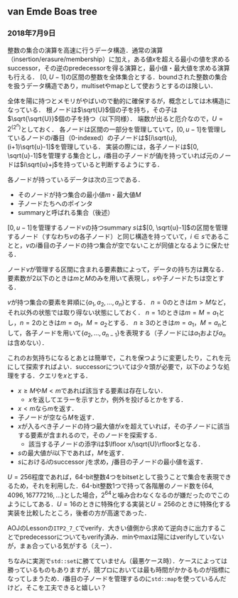 ## van Emde Boas tree
### 2018年7月9日

整数の集合の演算を高速に行うデータ構造．通常の演算（insertion/erasure/membership）に加え，ある値$x$を超える最小の値を求めるsuccessor，その逆のpredecessorを得る演算と，最小値・最大値を求める演算も行える．
$[0, U-1]$の区間の整数を全体集合とする．boundされた整数の集合を扱うデータ構造であり，multisetやmapとして使おうとするのは険しい．

全体を陽に持つとメモリがやばいので動的に確保するが，概念としては木構造になっている．
根ノードは$\sqrt{U}$個の子を持ち，その子は$\sqrt{\sqrt{U}}$個の子を持つ（以下同様）．
端数が出ると厄介なので，$U=2^{(2^n)}$としておく．
各ノードは区間の一部分を管理していて，$[0, u-1]$を管理しているノードの$i$番目（0-indexed）の子ノードは$[i\sqrt{u}, (i+1)\sqrt{u}-1]$を管理している．
実装の際には，各子ノードは$[0, \sqrt{u}-1]$を管理する集合とし，$i$番目の子ノードが値$j$を持っていれば元のノードは$i\sqrt{u}+j$を持っていると判断するようにする．

各ノードが持っているデータは次の三つである．
- そのノードが持つ集合の最小値$m$・最大値$M$
- 子ノードたちへのポインタ
- summaryと呼ばれる集合（後述）

$[0, u-1]$を管理するノード$v$の持つsummary $s$は$[0, \sqrt{u}-1]$の区間を管理するノード（すなわち$v$の各子ノード）と同じ構造を持っていて，$i\in s$であることと，$v$の$i$番目の子ノードの持つ集合が空でないことが同値となるように保たせる．

ノード$v$が管理する区間に含まれる要素数によって，データの持ち方は異なる．
要素数が$2$以下のときは$m$と$M$のみを用いて表現し，$s$や子ノードたちは空とする．

$v$が持つ集合の要素を昇順に$\{a_1, a_2, \ldots, a_n\}$とする．
$n=0$のときは$m>M$など，それ以外の状態では取り得ない状態にしておく．
$n=1$のときは$m=M=a_1$とし，$n=2$のときは$m=a_1$，$M=a_2$とする．
$n\ge 3$のときは$m=a_1$，$M=a_n$として，各子ノードを用いて$\{a_2, \ldots, a_{n-1}\}$を表現する（子ノードには$a_1$および$a_n$は含めない）．

これのお気持ちになるとあとは簡単で，これを保つように変更したり，これを元にして探索すればよい．successorについては少々頭が必要で，以下のような処理をする．クエリを$x$とする．
- $x\ge M$や$M<m$であれば該当する要素は存在しない．
  - $x$を返してエラーを示すとか，例外を投げるとかをする．
- $x<m$なら$m$を返す．
- 子ノードが空なら$M$を返す．
- $x$が入るべき子ノードの持つ最大値が$x$を超えていれば，その子ノードに該当する要素が含まれるので，そのノードを探索する．
  - 該当する子ノードの添字$i$は$\lfloor x/\sqrt{U}\rfloor$となる．
- $s$の最大値が$i$以下であれば，$M$を返す．
- $s$における$i$のsuccessor $j$を求め，$j$番目の子ノードの最小値を返す．


$U=256$程度であれば，$64$-bit整数$4$つをbitsetとして扱うことで集合を表現できるため，それを利用した．$64$-bit整数$1$つで持って各階層のノード数を$\{64, 4096, 16777216, \ldots\}$とした場合，$2^{64}$と噛み合わなくなるのが嫌だったのでこのようにしてある．$U=16$のときに特殊化する実装と$U=256$のときに特殊化する実装を比較したところ，後者の方が高速であった．

AOJのLessonの`ITP2_7_C`でverify．大きい値側から求めて逆向きに出力することでpredecessorについてもverify済み．minやmaxは陽にはverifyしていないが，まぁ合っている気がする（えー）．

ちなみに実測で`std::set`に勝てていません（最悪ケース時）．ケースによっては勝っているものもありますが，競プロにおいては最も時間がかかるものが指標になってしまうため．$i$番目の子ノードを管理するのに`std::map`を使っているんだけど，そこを工夫できると嬉しい？
